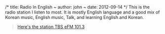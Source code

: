 /* 
title: Radio In English
~
author: john
~
date: 2012-09-14
*/
This is the radio station I listen to most.  It is mostly English language and a good mix of Korean music, English music, Talk, and learning English and Korean.

> [Here's the station TBS eFM 101.3](http://tunein.com/radio/TBS-eFM-1013-s113003/ "TBS eFM 101.3")
